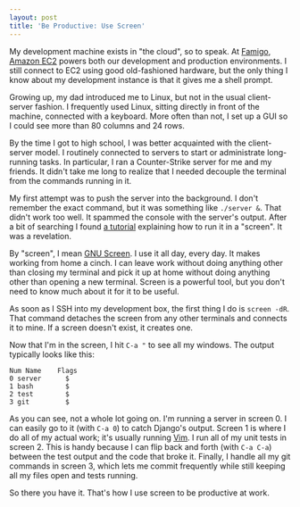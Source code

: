 ```yaml
---
layout: post
title: 'Be Productive: Use Screen'
---
```


My development machine exists in "the cloud", so to speak. At
[Famigo][1], [Amazon EC2][2] powers both our development and
production environments. I still connect to EC2 using good old-fashioned
hardware, but the only thing I know about my development instance
is that it gives me a shell prompt.

Growing up, my dad introduced me to Linux, but not in the usual
client-server fashion. I frequently used Linux, sitting directly
in front of the machine, connected with a keyboard.  More often
than not, I set up a GUI so I could see more than 80 columns and
24 rows.

By the time I got to high school, I was better acquainted with the
client-server model. I routinely connected to servers to start or
administrate long-running tasks. In particular, I ran a Counter-Strike
server for me and my friends. It didn't take me long to realize
that I needed decouple the terminal from the commands running in
it.

My first attempt was to push the server into the background. I don't
remember the exact command, but it was something like `./server &`.
That didn't work too well. It spammed the console with the server's
output. After a bit of searching I found [a tutorial][3] explaining
how to run it in a "screen". It was a revelation.

By "screen", I mean [GNU Screen][4]. I use it all day, every day.
It makes working from home a cinch. I can leave work without doing
anything other than closing my terminal and pick it up at home
without doing anything other than opening a new terminal. Screen
is a powerful tool, but you don't need to know much about it for
it to be useful.

As soon as I SSH into my development box, the first thing I do is
`screen -dR`. That command detaches the screen from any other
terminals and connects it to mine. If a screen doesn't exist, it
creates one.

Now that I'm in the screen, I hit `C-a "` to see all my windows.
The output typically looks like this:

    Num Name    Flags
    0 server      $
    1 bash        $
    2 test        $
    3 git         $

As you can see, not a whole lot going on. I'm running a server in
screen 0. I can easily go to it (with `C-a 0`) to catch Django's
output. Screen 1 is where I do all of my actual work; it's usually
running [Vim][5]. I run all of my unit tests in screen 2. This is
handy because I can flip back and forth (with `C-a C-a`) between
the test output and the code that broke it. Finally, I handle all
my git commands in screen 3, which lets me commit frequently while
still keeping all my files open and tests running.

So there you have it. That's how I use screen to be productive at work.

[1]: http://www.famigo.com
[2]: http://aws.amazon.com/ec2/
[3]: http://www.srcds.com/db/engine.php?&id=1098643920
[4]: http://en.wikipedia.org/wiki/GNU_Screen
[5]: http://en.wikipedia.org/wiki/Vim_(text_editor)
